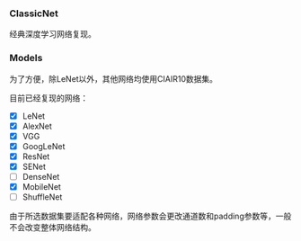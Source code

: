 ### ClassicNet

经典深度学习网络复现。

### Models

为了方便，除LeNet以外，其他网络均使用CIAIR10数据集。

目前已经复现的网络：

- [x] LeNet
- [x] AlexNet
- [x] VGG
- [x] GoogLeNet
- [x] ResNet
- [x] SENet
- [ ] DenseNet
- [x] MobileNet
- [ ] ShuffleNet

由于所选数据集要适配各种网络，网络参数会更改通道数和padding参数等，一般不会改变整体网络结构。
